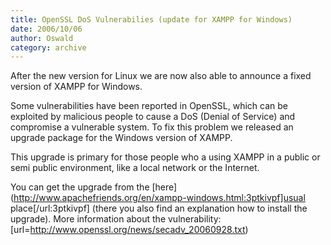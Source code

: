 ```yaml
---
title: OpenSSL DoS Vulnerabilies (update for XAMPP for Windows)
date: 2006/10/06
author: Oswald
category: archive
---
```


After the new version for Linux we are now also able to announce a fixed version of XAMPP for Windows.

Some vulnerabilities have been reported in OpenSSL, which can be exploited by malicious people to cause a DoS (Denial of Service) and compromise a vulnerable system. To fix this problem we released an upgrade package for the Windows version of XAMPP.

This upgrade is primary for those people who a using XAMPP in a public or semi public environment, like a local network or the Internet.

You can get the upgrade from the [here](http://www.apachefriends.org/en/xampp-windows.html:3ptkivpf]usual place[/url:3ptkivpf] (there you also find an explanation how to install the upgrade). More information about the vulnerability: [url=http://www.openssl.org/news/secadv_20060928.txt)
